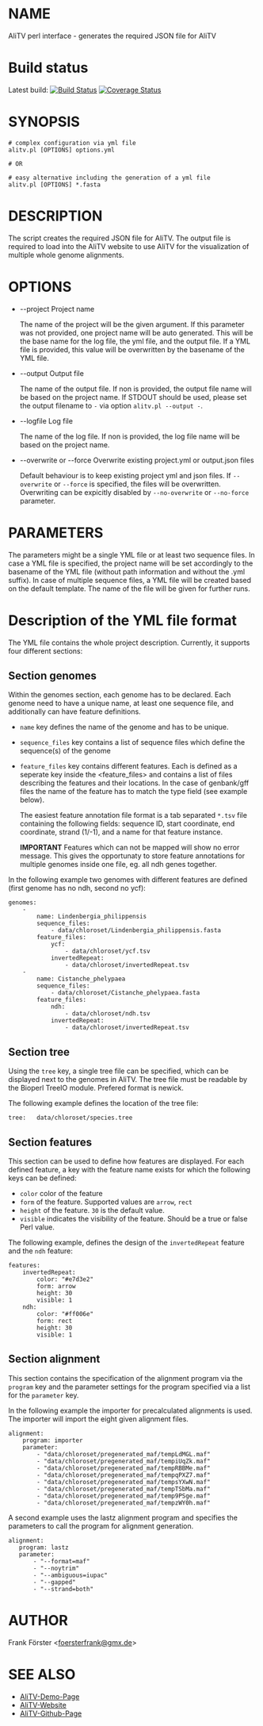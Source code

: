# NAME

AliTV perl interface - generates the required JSON file for AliTV

# Build status

Latest build: [![Build Status](https://travis-ci.org/AliTVTeam/AliTV-perl-interface.svg?branch=master)](https://travis-ci.org/AliTVTeam//AliTV-perl-interface) [![Coverage Status](https://coveralls.io/repos/github/AliTVTeam/AliTV-perl-interface/badge.svg?branch=master)](https://coveralls.io/github/AliTVTeam/AliTV-perl-interface?branch=master)

# SYNOPSIS

    # complex configuration via yml file
    alitv.pl [OPTIONS] options.yml

    # OR

    # easy alternative including the generation of a yml file
    alitv.pl [OPTIONS] *.fasta

# DESCRIPTION

The script creates the required JSON file for AliTV. The output
file is required to load into the AliTV website to use AliTV for the
visualization of multiple whole genome alignments.

# OPTIONS

- --project  Project name

    The name of the project will be the given argument. If this parameter
    was not provided, one project name will be auto generated. This will
    be the base name for the log file, the yml file, and the output
    file. If a YML file is provided, this value will be overwritten by the
    basename of the YML file.

- --output   Output file

    The name of the output file. If non is provided, the output file name
    will be based on the project name. If STDOUT should be used, please
    set the output filename to `-` via option `alitv.pl --output -`.

- --logfile   Log file

    The name of the log file. If non is provided, the log file name will
    be based on the project name.

- --overwrite or --force   Overwrite existing project.yml or output.json files

    Default behaviour is to keep existing project yml and json files. If
    `--overwrite` or `--force` is specified, the files will be
    overwritten. Overwriting can be expicitly disabled by
    `--no-overwrite` or `--no-force` parameter.

# PARAMETERS

The parameters might be a single YML file or at least two sequence
files. In case a YML file is specified, the project name will be set
accordingly to the basename of the YML file (without path information
and without the .yml suffix). In case of multiple sequence files, a
YML file will be created based on the default template. The name of
the file will be given for further runs.

# Description of the YML file format

The YML file contains the whole project description. Currently, it
supports four different sections:

## Section genomes

Within the genomes section, each genome has to be declared. Each
genome need to have a unique name, at least one sequence file, and
additionally can have feature definitions.

- `name` key defines the name of the genome and has to be unique.
- `sequence_files` key contains a list of sequence files which define
the sequence(s) of the genome
- `feature_files` key contains different features. Each is defined as
a seperate key inside the &lt;feature\_files> and contains a list of files
describing the features and their locations. In the case of
genbank/gff files the name of the feature has to match the type field
(see example below).

    The easiest feature annotation file format is a tab separated `*.tsv`
    file containing the following fields: sequence ID, start coordinate,
    end coordinate, strand (1/-1), and a name for that feature instance.

    **IMPORTANT** Features which can not be mapped will show no error
    message. This gives the opportunaty to store feature annotations for
    multiple genomes inside one file, eg. all ndh genes together.

In the following example two genomes with different features are
defined (first genome has no ndh, second no ycf):

    genomes:
        -
            name: Lindenbergia_philippensis
            sequence_files:
                - data/chloroset/Lindenbergia_philippensis.fasta
            feature_files:
                ycf:
                    - data/chloroset/ycf.tsv
                invertedRepeat:
                    - data/chloroset/invertedRepeat.tsv
        -
            name: Cistanche_phelypaea
            sequence_files:
                - data/chloroset/Cistanche_phelypaea.fasta
            feature_files:
                ndh:
                    - data/chloroset/ndh.tsv
                invertedRepeat:
                    - data/chloroset/invertedRepeat.tsv

## Section tree

Using the `tree` key, a single tree file can be specified, which can
be displayed next to the genomes in AliTV. The tree file must be
readable by the Bioperl TreeIO module. Prefered format is newick.

The following example defines the location of the tree file:

    tree:   data/chloroset/species.tree

## Section features

This section can be used to define how features are displayed. For
each defined feature, a key with the feature name exists for which the
following keys can be defined:

- `color` color of the feature
- `form` of the feature. Supported values are `arrow`, `rect`
- `height` of the feature. `30` is the default value.
- `visible` indicates the visibility of the feature. Should be a true or false Perl value.

The following example, defines the design of the `invertedRepeat` feature and the `ndh` feature:

    features:
        invertedRepeat:
            color: "#e7d3e2"
            form: arrow
            height: 30
            visible: 1
        ndh:
            color: "#ff006e"
            form: rect
            height: 30
            visible: 1

## Section alignment

This section contains the specification of the alignment program
via the `program` key and the parameter settings for the program
specified via a list for the `parameter` key.

In the following example the importer for precalculated alignments is
used. The importer will import the eight given alignment files.

    alignment:
        program: importer
        parameter:
            - "data/chloroset/pregenerated_maf/tempLdMGL.maf"
            - "data/chloroset/pregenerated_maf/tempiUqZk.maf"
            - "data/chloroset/pregenerated_maf/tempRBBMe.maf"
            - "data/chloroset/pregenerated_maf/tempqPXZ7.maf"
            - "data/chloroset/pregenerated_maf/tempsYXwN.maf"
            - "data/chloroset/pregenerated_maf/tempTSbMa.maf"
            - "data/chloroset/pregenerated_maf/temp9PSge.maf"
            - "data/chloroset/pregenerated_maf/tempzWY0h.maf"

A second example uses the lastz alignment program and specifies the
parameters to call the program for alignment generation.

    alignment:
       program: lastz
       parameter:
           - "--format=maf"
           - "--noytrim"
           - "--ambiguous=iupac"
           - "--gapped"
           - "--strand=both"

# AUTHOR

Frank Förster &lt;foersterfrank@gmx.de>

# SEE ALSO

- [AliTV-Demo-Page](https://alitvteam.github.io/AliTV/d3/AliTV.html)
- [AliTV-Website](https://alitvteam.github.io/AliTV/)
- [AliTV-Github-Page](https://github.com/AliTVTeam/AliTV)

